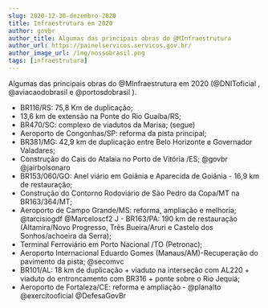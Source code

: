 ```yaml
---
slug: 2020-12-30-dezembro-2020
title: Infraestrutura em 2020
author: govbr
author_title: Algumas das principais obras do @MInfraestrutura
author_url: https://painelservicos.servicos.gov.br/
author_image_url: /img/nossobrasil.png
tags: [infraestrutura]
---
```


Algumas das principais obras do @MInfraestrutura em 2020 (@DNIToficial , @aviacaodobrasil e @portosdobrasil ).
 - BR116/RS: 75,8 Km de duplicação;
 - 13,6 km de extensão na Ponte do Rio Guaíba/RS;
 - BR470/SC: complexo de viadutos da Marisa; (segue)
 - Aeroporto de Congonhas/SP: reforma da pista principal;
 - BR381/MG: 42,9 km de duplicação entre Belo Horizonte e Governador Valadares;
 - Construção do Cais do Atalaia no Porto de Vitória /ES; @govbr @jairbolsonaro 
 - BR153/060/GO: Anel viário em Goiânia e Aparecida de Goiânia - 16,9 km de restauração;
 - Construção do Contorno Rodoviário de São Pedro da Copa/MT na BR163/364/MT;
 - Aeroporto de Campo Grande/MS: reforma, ampliação e melhoria; @tarcisiogdf @Marceloscf2 
J - BR163/PA: 190 km de restauração (Altamira/Novo Progresso, Três Bueira/Aruri e Castelo dos Sonhos/achoeira da Serra);
 - Terminal Ferroviário em Porto Nacional /TO (Petronac);
 - Aeroporto Internacional Eduardo Gomes (Manaus/AM)-Recuperação do pavimento da pista; @secomvc 
 - BR101/AL: 18 km de duplicação + viaduto na interseção com AL220 + viaduto do entroncamento com BR316 + ponte sobre o Rio Jequiá;
 - Aeroporto de Fortaleza/CE: reforma e ampliação - @planalto @exercitooficial @DefesaGovBr 